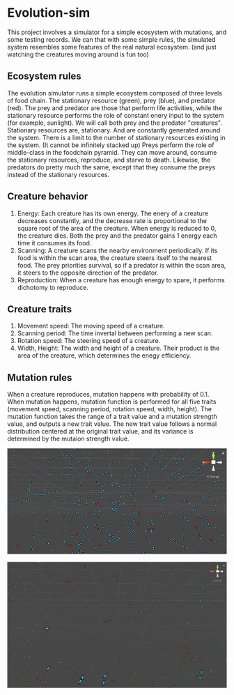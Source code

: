 # Evolution-sim

This project involves a simulator for a  simple ecosystem with mutations, and some testing records. We can that with some simple rules, the simulated system resembles some features of the real natural ecosystem. (and  just watching the creatures moving around is fun too)

## Ecosystem rules

The evolution simulator runs a simple ecosystem composed of three levels of food chain.  The stationary resource (green), prey (blue), and predator (red). The prey and predator are  those that perform life activities, while the stationary resource performs the role of constant enery input to the system (for example, sunlight). We will call both prey and the predator "creatures".
Stationary resources are, stationary. And are constantly generated around the system. There is a limit to the number of stationary resources existing in the system. (It cannot be infinitely stacked up)
Preys perform the role of middle-class in the foodchain pyramid. They can move around, consume the stationary resources, reproduce, and starve to death. Likewise, the predators do pretty much the same, except that they consume the preys instead of the stationary resources.

## Creature behavior

1. Energy: Each creature has its own energy. The enery of a creature decreases constantly, and the decrease rate is proportional to the square root of the area of the creature. When energy is reduced to 0, the creature dies. Both the prey and the predator gains 1 energy each time it consumes its food.
2. Scanning: A creature scans  the nearby environment periodically. If its food is within the scan area, the creature steers itself to the nearest food. The prey priorities survival, so if a predator is within the scan area, it steers to the opposite direction of the predator.
3. Reproduction: When a creature has enough energy to spare, it performs dichotomy to reproduce. 

## Creature traits

1. Movement speed: The moving speed of a creature.
2. Scanning period: The time invertal between performing a new scan.
3. Rotation speed: The steering speed of a creature.
4. Width, Height: The width and height of a creature. Their product is the area of the creature, which determines the enegy efficiency.

## Mutation rules

When a creature reproduces, mutation happens with probability of 0.1. When mutation happens, mutation function is performed for all five traits (movement speed, scanning period, rotation speed, width, height). The mutation function takes the range of a trait value and a mutation strength value, and outputs a new trait value. The new trait value follows a normal distribution centered at the original trait value, and its variance is determined by the mutaion strength value.

![Initial state](images/initial_state.PNG)

![Converged state](images/converged_state.PNG "Converged state")

